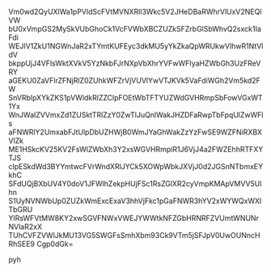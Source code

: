 Vm0wd2QyUXlWa1pPVldScFVtMVNXRll3Wkc5V2JHeDBaRWhrVlUxV2NEQlVW
bU0xVmpGS2MySkVUbGhoCk1VcFVWbXBCZUZkSFZrbGlSbWhvQ2sxck1IaFdi
WEJIV1ZkU1NGWnJaR2xTYmtKUFEyc3dkMU5yYkZkaQpWRUkwVlhwR1NtVldV
bkppUjJ4VFlsWktXVkV5YzNkbFJrNXpVbXhrYVFwWFIyaHZWbGh3UzFReVRY
aGEKU0ZaVFlrZFNjRlZ0ZUhkWFZrVjVUVlYwVTJKVk5VaFdiWGh2Vm5kd2FW
SnVRblpXYkZKS1pVWldkRlZZClpFOEtWbTFTYUZWdGVHRmpSbFowVGxWT1Yx
WnJWalZVVmxZd1ZUSktTRlZzY0ZwTlJuQnlWakJHZDFaRwpTbFpqUlZwWFls
aFNWRlY2UmxabFJtUlpDbUZHWjB0WmJYaGhWakZzYzFwSE9WZFNiRXBXVlZk
ME1HSkcKV25KV2FsWlZWbXh3Y2xsWGVHRmpiR1J6VjJ4a2FWZEhhRTFXYTJS
clpESkdWd3BYYmtwcFVrWndXRlJYCk5XOWpWbkJXVjJ0d2JGSnNTbmxEYkhC
SFdUQjBXbUV4Y0doV1JFWlhZekpHUjFSc1RsZGlXR2cyVmpKMApVMVV5Ulhn
S1UyNVNWbUp0ZUZkWmExcExaV3hhVjFkc1pGaFNWR3hYV2xWYWQxWXlTbGRU
YlRsWFVtMW8KY2xwSGVFNWxVWEJYWWtkNFZGbHRNRFZVUmtWNUNrNVlaR2xX
TUhCVFZVWlJkMU13VG5SWGFsSmhXbm93Ck9VTm5jSFJpV0UwOUNncHRhSEE9
Cgp0dGk=

pyh
